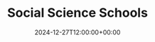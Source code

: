 ---
weight: 1200
title: "Social Science Schools"
description: "Your Global Directory of Social Science Schools"
icon: travel_explore
date: 2024-12-27T12:00:00+00:00
---